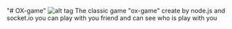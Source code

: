 "# OX-game" 
![alt tag](https://cloud.githubusercontent.com/assets/8774753/13203787/bd71bf00-d8f1-11e5-8050-38c7c5c60429.png)
The classic game "ox-game" create by node.js and socket.io
you can play with you friend and can see who is play with you 
